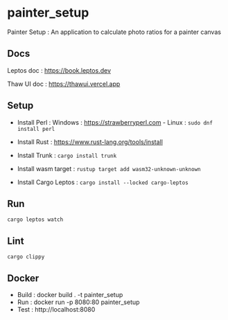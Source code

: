 # painter_setup

Painter Setup : An application to calculate photo ratios for a painter canvas

## Docs

Leptos doc : https://book.leptos.dev

Thaw UI doc : https://thawui.vercel.app

## Setup

* Install Perl : 
Windows : https://strawberryperl.com - 
Linux : `sudo dnf install perl`

* Install Rust : https://www.rust-lang.org/tools/install
* Install Trunk : `cargo install trunk`
* Install wasm target : `rustup target add wasm32-unknown-unknown`
* Install Cargo Leptos : `cargo install --locked cargo-leptos`

## Run 
    cargo leptos watch

## Lint
    cargo clippy

## Docker

* Build : docker build . -t painter_setup
* Run : docker run -p 8080:80 painter_setup
* Test : http://localhost:8080